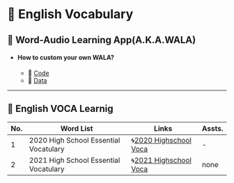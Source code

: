 # 🌿 English Vocabulary

## 🌱 Word-Audio Learning App(A.K.A.WALA)
+ #### How to custom your own WALA?
  + 📎 [Code](https://github.com/jmyoon7442/English-Vocabulary/blob/main/WALA/Word_Audio_Learning_App(Demo).ipynb)
  + 📎 [Data](https://github.com/jmyoon7442/English-Vocabulary/blob/main/2020%20VOCA/Data/Readme.md)

---
## 🌱 English VOCA Learnig

|No.|Word List|Links|Assts.|
|-----------|-----------|-----------|-----------|
|1|2020 High School Essential Vocatulary|🌀[2020 Highschool Voca](https://github.com/jmyoon7442/English-Vocabulary/blob/main/2020%20VOCA/Readme.md)|-|
|2|2021 High School Essential Vocatulary|🌀[2021 Highschool Voca](https://github.com/jmyoon7442/English-Vocabulary/blob/main/2020%20VOCA/Readme.md)|none|

